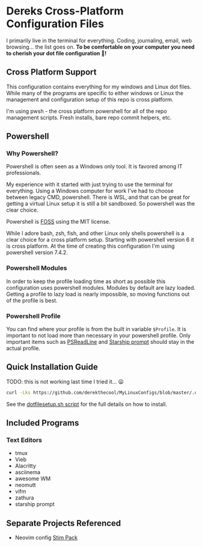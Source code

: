 # Dereks Cross-Platform Configuration Files

I primarily live in the terminal for everything. Coding, journaling, email, web browsing... the list goes on.
**To be comfortable on your computer you need to cherish your dot file configuration 💖!**

## Cross Platform Support

This configuration contains everything for my windows and Linux dot files.
While many of the programs are specific to either windows or Linux the
management and configuration setup of this repo is cross platform.

I'm using pwsh - the cross platform powershell for all of the repo management
scripts. Fresh installs, bare repo commit helpers, etc.

## Powershell

### Why Powershell?

Powershell is often seen as a Windows only tool. It is favored among IT
professionals.

My experience with it started with just trying to use the terminal for
everything. Using a Windows computer for work I've had to choose between legacy
CMD, powershell. There is WSL, and that can be great for getting a virtual Linux
setup it is still a bit sandboxed. So powershell was the clear choice.

Powershell is [FOSS](https://github.com/PowerShell/PowerShell?tab=MIT-1-ov-file#readme)
using the MIT license.

While I adore bash, zsh, fish, and other Linux only shells powershell is a clear
choice for a cross platform setup. Starting with powershell version 6 it is
cross platform. At the time of creating this configuration I'm using powershell
version 7.4.2.

### Powershell Modules

In order to keep the profile loading time as short as possible this
configuration uses powershell modules. Modules by default are lazy loaded.
Getting a profile to lazy load is nearly impossible, so moving functions out of
the profile is best.

### Powershell Profile

You can find where your profile is from the built in variable `$Profile`.
It is important to not load more than necessary in your powershell profile.
Only important items such as [PSReadLine](https://learn.microsoft.com/en-us/powershell/module/psreadline/about/about_psreadline?view=powershell-7.4)
and [Starship prompt](https://starship.rs/) should stay in the
actual profile.

## Quick Installation Guide

TODO: this is not working last time I tried it... 😦

```sh
curl -Lks https://github.com/derekthecool/MyLinuxConfigs/blob/master/.derek-shell-config/scripts/dotfilesetup.sh | /bin/bash
```

See the [dotfilesetup.sh script](~/.derek-shell-config/scripts/dotfilesetup.sh)
for the full details on how to install.

## Included Programs

### Text Editors

- tmux
- Vieb
- Alacritty
- asciinema
- awesome WM
- neomutt
- vifm
- zathura
- starship prompt

## Separate Projects Referenced

- Neovim config [Stim Pack](https://github.com/derekthecool/stimpack)
